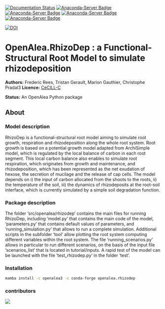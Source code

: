 
[![Documentation Status](https://readthedocs.org/projects/rhizodep/badge/?version=latest)](https://rhizodep.readthedocs.io/en/latest/?badge=latest)
[![Anaconda-Server Badge](https://anaconda.org/openalea3/openalea.rhizodep/badges/version.svg)](https://anaconda.org/openalea3/openalea.rhizodep)
[![Anaconda-Server Badge](https://anaconda.org/openalea3/openalea.rhizodep/badges/latest_release_date.svg)](https://anaconda.org/openalea3/openalea.rhizodep)
[![Anaconda-Server Badge](https://anaconda.org/openalea3/openalea.rhizodep/badges/platforms.svg)](https://anaconda.org/openalea3/openalea.rhizodep)
[![Anaconda-Server Badge](https://anaconda.org/openalea3/openalea.rhizodep/badges/license.svg)](https://anaconda.org/openalea3/openalea.rhizodep)

[![DOI](https://zenodo.org/badge/DOI/10.5281/zenodo.14900673.svg)](https://doi.org/10.5281/zenodo.14900673)

# OpenAlea.RhizoDep : a Functional-Structural Root Model to simulate rhizodeposition

**Authors:** Frederic Rees, Tristan Gerault, Marion Gauthier, Christophe Pradal3
**Licence:** [CeCILL-C](http://www.cecill.info/licences/Licence_CeCILL-C_V1-en.html)  

**Status:** An OpenAlea Python package

## About

### Model description

RhizoDep is a functional-structural root model aiming to simulate root growth, respiration and rhizodeposition along the whole root system. Root growth is based on a potential growth model adapted from ArchiSimple model, which is regulated by the local balance of carbon in each root segment. This local carbon balance also enables to simulate root respiration, which originates from growth and maintenance, and rhizodeposition, which has been represented as the net exudation of hexose, the secretion of mucilage and the release of cap cells. The model depends on i) the input of carbon allocated from the shoots to the roots, ii) the temperature of the soil, iii) the dynamics of rhizodeposits at the root-soil interface, which is currently simulated by a simple soil degradation function.

### Package description

The folder ‘src/openalea/rhizodep’ contains the main files for running RhizoDep, including ‘model.py’ that contains the main code of the model, ‘parameters.py’ that contains default values of parameters, and ‘running_simulation.py’ that allows to run a complete simulation. Additional scripts in the subfolder ‘tool’ allow plotting the root system computing different variables within the root system. The file ‘running_scenarios.py’ allows in particular to run different scenarios, on the basis of the input file ‘scenarios_list’ that is located in tutorial/inputs. A rapid test of the model can be launched with the file ‘test_rhizodep.py’ in the folder ‘test’.

### Installation

```bash
mamba install -c openalea3 -c conda-forge openalea.rhizodep
```

### contributors

<a href="https://github.com/openalea/rhizodep/graphs/contributors">
  <img src="https://contrib.rocks/image?repo=openalea/rhizodep" />
</a>

